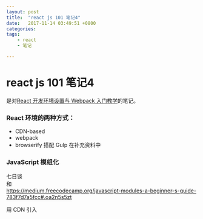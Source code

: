 ```yaml
---
layout: post
title:  "react js 101 笔记4"
date:   2017-11-14 03:49:51 +0800
categories:  
tags: 
    - react
    - 笔记

---
```


# react js 101 笔记4 #
是对[React 开发环境设置与 Webpack 入门教学](https://github.com/carlleton/reactjs101/tree/zh-CN/Appendix01)的笔记。

###  React 环境的两种方式： ### 
* CDN-based 
* webpack 
* browserify 搭配 Gulp 在补充资料中

### JavaScript 模组化 ###
 
七日谈  
和  
https://medium.freecodecamp.org/javascript-modules-a-beginner-s-guide-783f7d7a5fcc#.oa2n5s5zt


用 CDN 引入 <script> 的方式开始介绍：


以下是 React 官方首页的范例，以下使用 React v15.2.1：

理解 React 是 Component 导向的应用程式设计
引入 react.js、react-dom.js（react 0.14 后将 react-dom 从 react 核心分离，更符合 react 跨平台抽象化的定位）以及 babel-standalone 版 script（可以想成 babel 是翻译机，翻译浏览器看不懂的 JSX 或 ES6+ 语法成为浏览器看的懂得的 JavaScript。为了提升效率，通常我们都会在伺服器端做转译，这点在 production 环境尤为重要）

	在 <body> 撰写 React Component 要插入（mount）指定节点的地方：<div id="example"></div>



 hello.html：

	<!DOCTYPE html>
	<html>
	  <head>
	    <meta charset="UTF-8" />
	    <title>Hello React!</title>
	    <!-- 以下引入 react.js, react-dom.js（react 0.14 后将 react-dom 从 react 核心分离，更符合 react 跨平台抽象化的定位）以及 babel-core browser 版 -->
	    <script src="https://cdnjs.cloudflare.com/ajax/libs/react/15.2.1/react.min.js"></script>
	    <script src="https://cdnjs.cloudflare.com/ajax/libs/react/15.2.1/react-dom.min.js"></script>
		<script src="https://cdnjs.cloudflare.com/ajax/libs/babel-standalone/6.18.1/babel.min.js"></script>
	  </head>
	  <body>
	    <!-- 这边的 id="example" 的 <div> 为 React Component 要插入的地方 -->
	    <div id="example"></div>
	    <!-- 以下就是包在 babel（透过进行语言翻译）中的 React JSX 语法，babel 会将其转为浏览器看的懂得 JavaScript -->
	    <script type="text/babel">
	      ReactDOM.render(
	        <h1>Hello, world!</h1>,
	        document.getElementById('example')
	      );
	    </script>
	  </body>
	</html>


在浏览器浏览最后成果：

 CDN-based 有缺点。

接下来 Webpack 。

Webpack 是一个模组打包工具（module bundler），以下列出 Webpack 的几项主要功能：

将 CSS、图片与其他资源打包
打包之前预处理（Less、CoffeeScript、JSX、ES6 等）档案
依 entry 文件不同，把 .js 分拆为多个 .js 档案
整合丰富的 Loader 可以使用（Webpack 本身仅能处理 JavaScript 模组，其余档案如：CSS、Image 需要载入不同 Loader 进行处理）
接下来我们一样透过 Hello World 实例来介绍如何用 Webpack 设置 React 开发环境：

依据你的作业系统安装 Node 和 NPM（目前版本的 Node 都会内建 NPM）

透过 NPM 安装 Webpack（可以 global 或 local project 安装，这边我们使用 local）、webpack loader、webpack-dev-server

Webpack 中的 loader 类似于 browserify 内的 transforms，但 Webpack 在使用上比较多元，除了 JavaScript loader 外也有 CSS Style 和图片的 loader。此外，webpack-dev-server 则可以启动开发用 server，方便我们测试

	// 按指示初始化 NPM 设定档 package.json
	$ npm init 
	// --save-dev 是可以让你将安装套件的名称和版本资讯存放到 package.json，方便日后使用
	$ npm install --save-dev babel-core babel-eslint babel-loader babel-preset-es2015 babel-preset-react html-webpack-plugin webpack webpack-dev-server
	在根目录设定 webpack.config.js

事实上，webpack.config.js 有点类似于 gulp 中的 gulpfile.js 功用，主要是设定 webpack 的相关设定

	// 这边使用 HtmlWebpackPlugin，将 bundle 好的 <script> 插入到 body。${__dirname} 为 ES6 语法对应到 __dirname  
	const HtmlWebpackPlugin = require('html-webpack-plugin');
	
	const HTMLWebpackPluginConfig = new HtmlWebpackPlugin({
	  template: `${__dirname}/app/index.html`,
	  filename: 'index.html',
	  inject: 'body',
	});
	
	module.exports = {
	  // 档案起始点从 entry 进入，因为是阵列所以也可以是多个档案
	  entry: [
	    './app/index.js',
	  ],
	  // output 是放入产生出来的结果的相关参数
	  output: {
	    path: `${__dirname}/dist`,
	    filename: 'index_bundle.js',
	  },
	  module: {
	  	// loaders 则是放欲使用的 loaders，在这边是使用 babel-loader 将所有 .js（这边用到正则式）相关档案（排除了 npm 安装的套件位置 node_modules）转译成浏览器可以阅读的 JavaScript。preset 则是使用的 babel 转译规则，这边使用 react、es2015。若是已经单独使用 .babelrc 作为 presets 设定的话，则可以省略 query
	    loaders: [
	      {
	        test: /\.js$/,
	        exclude: /node_modules/,
	        loader: 'babel-loader',
	        query: {
	          presets: ['es2015', 'react'],
	        },
	      },
	    ],
	  },
	  // devServer 则是 webpack-dev-server 设定
	  devServer: {
	    inline: true,
	    port: 8008,
	  },
	  // plugins 放置所使用的外挂
	  plugins: [HTMLWebpackPluginConfig],
	};


在根目录设定 .babelrc
	
	{
	  "presets": [
	    "es2015",
	    "react",
	  ],
	  "plugins": []
	}


安装 react 和 react-dom

	npm install --save react react-dom

撰写 Component（记得把 index.html 以及 index.js 放到 app 资料夹底下喔！） index.html

	<!DOCTYPE html>
	<html lang="en">
	<head>
		<meta charset="UTF-8">
		<title>React Setup</title>
		<link rel="stylesheet" type="text/css" href="//maxcdn.bootstrapcdn.com/bootstrap/3.3.6/css/bootstrap.min.css">
	</head>
	<body>
		<!-- 欲插入 React Component 的位置 -->
		<div id="app"></div>
	</body>
	</html>

index.js

	import React from 'react';
	import ReactDOM from 'react-dom';
	
	class App extends React.Component {
	  constructor(props) {
	    super(props);
	    this.state = {
	    };
	  }
	  render() {
	    return (
	      <div>
	        <h1>Hello, World!</h1>
	      </div>
	    );
	  }
	}

ReactDOM.render(<App />, document.getElementById('app'));
在终端机使用 webpack 进行成果展示，webpack 相关指令：

webpack：会在开发模式下开始一次性的建置  
webpack -p：会建置 production 的程式码  
webpack --watch：会监听程式码的修改，当储存时有异动时会更新档案  
webpack -d：加入 source maps 档案  
webpack --progress --colors：加上处理进度与颜色  
如果不想每次都打一长串的指令码的话可以使用 package.json 中的 scripts 设定  

	"scripts": {
	  "dev": "webpack-dev-server --devtool eval --progress --colors --content-base build"
	}

然后在终端机执行：

	npm run dev

当我们此时我们可以打开浏览器输入 http://localhost:8008 ，就可以看到 Hello, world! 了！

### 总结 ###

参考 Facebook 开发社群推出的 create-react-app，可以快速上手，使用 Webpack、Babel、ESLint 开发 React 应用程式。接下来的章节我们将持续延伸 React/JSX/Component 的介绍。

延伸阅读
JavaScript 模块化七日谈
前端模块化开发那点历史
Webpack 中文指南
WEBPACK DEV SERVER


#### 参考 ####

* [reactjs101/webpack-dev-enviroment.md at zh-CN · carlleton/reactjs101](https://github.com/carlleton/reactjs101/blob/zh-CN/Ch02/webpack-dev-enviroment.md)